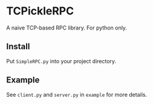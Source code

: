 # TCPickleRPC
A naive TCP-based RPC library. For python only.

## Install
Put `SimpleRPC.py` into your project directory.

## Example
See `client.py` and `server.py` in `example` for more details.